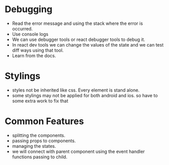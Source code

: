# Debugging
- Read the error message and using the stack where the error is occurred.
- Use console logs 
- We can use debugger tools or react debugger tools to debug it.
- In react dev tools we can change the values of the state and we can test diff ways using that tool.
- Learn from the docs.

# Stylings
- styles not be inherited like css. Every element is stand alone.
- some stylings may not be applied for both android and ios. so have to some extra work to fix that

# Common Features
- splitting the components.
- passing props to components.
- managing the states.
- we will connect with parent component using the event handler functions passing to child.
  